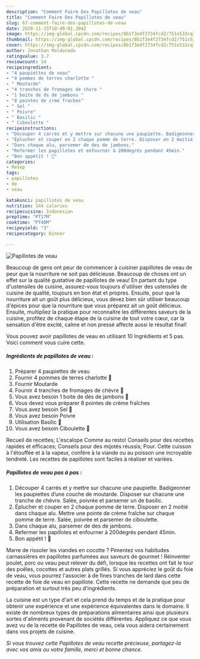 ```yaml
---
description: "Comment Faire Des Papillotes de veau"
title: "Comment Faire Des Papillotes de veau"
slug: 67-comment-faire-des-papillotes-de-veau
date: 2020-11-15T10:49:01.394Z
image: https://img-global.cpcdn.com/recipes/8b1f3e4f2734fcd2/751x532cq70/papillotes-de-veau-photo-principale-de-la-recette.jpg
thumbnail: https://img-global.cpcdn.com/recipes/8b1f3e4f2734fcd2/751x532cq70/papillotes-de-veau-photo-principale-de-la-recette.jpg
cover: https://img-global.cpcdn.com/recipes/8b1f3e4f2734fcd2/751x532cq70/papillotes-de-veau-photo-principale-de-la-recette.jpg
author: Jonathan Maldonado
ratingvalue: 3.7
reviewcount: 14
recipeingredient:
- "4 paupiettes de veau"
- "4 pommes de terres charlotte "
- " Moutarde"
- "4 tranches de fromages de chvre "
- "1 boite de ds de jambons "
- "8 pointes de crme fraches"
- " Sel "
- " Poivre"
- " Basilic "
- " Ciboulette "
recipeinstructions:
- "Découper 4 carrés et y mettre sur chacune une paupiette. Badigeonner les paupiettes d’une couche de moutarde. Disposer sur chacune une tranche de chèvre. Salée, poivrée et parsemer un de basilic."
- "Éplucher et couper en 2 chaque pomme de terre. Disposer en 2 moitié dans chaque alu. Mettre une pointe de crème fraîche sur chaque pomme de terre. Salée, poivrée et parsemer de ciboulette."
- "Dans chaque alu, parsemer de des de jambons."
- "Refermer les papillotes et enfourner à 200degrés pendant 45min."
- "Bon appétit ! 🤤"
categories:
- Resep
tags:
- papillotes
- de
- veau

katakunci: papillotes de veau 
nutrition: 144 calories
recipecuisine: Indonesian
preptime: "PT17M"
cooktime: "PT40M"
recipeyield: "3"
recipecategory: Dinner

---
```



![Papillotes de veau](https://img-global.cpcdn.com/recipes/8b1f3e4f2734fcd2/751x532cq70/papillotes-de-veau-photo-principale-de-la-recette.jpg)

Beaucoup de gens ont peur de commencer à cuisiner papillotes de veau de peur que la nourriture ne soit pas délicieuse. Beaucoup de choses ont un effet sur la qualité gustative de papillotes de veau! En partant du type d'ustensiles de cuisine, assurez-vous toujours d'utiliser des ustensiles de cuisine de qualité, toujours en bon état et propres. Ensuite, pour que la nourriture ait un goût plus délicieux, vous devez bien sûr utiliser beaucoup d'épices pour que la nourriture que vous préparez ait un goût délicieux. Ensuite, multipliez la pratique pour reconnaître les différentes saveurs de la cuisine, profitez de chaque étape de la cuisine de tout votre cœur, car la sensation d'être excité, calme et non pressé affecte aussi le résultat final!

<!--inarticleads1-->

Vous pouvez avoir papillotes de veau en utilisant 10 Ingrédients et 5 pas. Voici comment vous cuire cette.

##### Ingrédients de papillotes de veau :

1. Préparer 4 paupiettes de veau
1. Fournir 4 pommes de terres charlotte 🥔
1. Fournir  Moutarde
1. Fournir 4 tranches de fromages de chèvre 🐐
1. Vous avez besoin 1 boite de dés de jambons 🍖
1. Vous devez vous préparer 8 pointes de crème fraîches
1. Vous avez besoin  Sel 🧂
1. Vous avez besoin  Poivre
1. Utilisation  Basilic 🌿
1. Vous avez besoin  Ciboulette 🌿


Recueil de recettes; L&#39;escalope Comme au resto! Conseils pour des recettes rapides et efficaces; Conseils pour des mijotés réussis; Pour. Cette cuisson à l&#39;étouffée et à la vapeur, confère à la viande ou au poisson une incroyable tendreté. Les recettes de papillotes sont faciles à réaliser et variées. 

<!--inarticleads2-->

##### Papillotes de veau pas à pas :

1. Découper 4 carrés et y mettre sur chacune une paupiette. Badigeonner les paupiettes d’une couche de moutarde. Disposer sur chacune une tranche de chèvre. Salée, poivrée et parsemer un de basilic.
1. Éplucher et couper en 2 chaque pomme de terre. Disposer en 2 moitié dans chaque alu. Mettre une pointe de crème fraîche sur chaque pomme de terre. Salée, poivrée et parsemer de ciboulette.
1. Dans chaque alu, parsemer de des de jambons.
1. Refermer les papillotes et enfourner à 200degrés pendant 45min.
1. Bon appétit ! 🤤


Marre de rissoler les viandes en cocotte ? Pimentez vos habitudes carnassières en papillotes parfumées aux saveurs de gourmet ! Réinventer poulet, porc ou veau peut relever du défi, lorsque les recettes ont fait le tour des poêles, cocottes et autres plats grillés. Si vous appréciez le goût du foie de veau, vous pourrez l&#39;associer à de fines tranches de lard dans cette recette de foie de veau en papillote. Cette recette ne demande que peu de préparation et surtout très peu d&#39;ingrédients. 

<!--inarticleads1-->

<p>
La cuisine est un type d'art et cela prend du temps et de la pratique pour obtenir une expérience et une expérience équivalentes dans le domaine. Il existe de nombreux types de préparations alimentaires ainsi que plusieurs sortes d'aliments provenant de sociétés différentes. Appliquez ce que vous avez vu de la recette de Papillotes de veau, cela vous aidera certainement dans vos projets de cuisine.
</p>

<p>
<i>Si vous trouvez cette Papillotes de veau recette précieuse, partagez-la avec vos amis ou votre famille, merci et bonne chance.</i>
</p>
